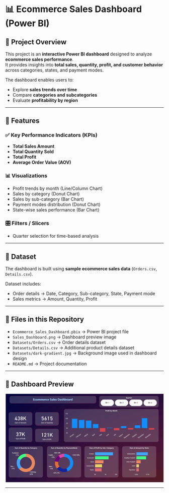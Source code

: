 # 📊 Ecommerce Sales Dashboard (Power BI)

## 🔹 Project Overview
This project is an **interactive Power BI dashboard** designed to analyze **ecommerce sales performance**.  
It provides insights into **total sales, quantity, profit, and customer behavior** across categories, states, and payment modes.  

The dashboard enables users to:  
- Explore **sales trends over time**  
- Compare **categories and subcategories**  
- Evaluate **profitability by region**  

---

## 🔹 Features

### ✅ Key Performance Indicators (KPIs)
- **Total Sales Amount**  
- **Total Quantity Sold**  
- **Total Profit**  
- **Average Order Value (AOV)**  

### 📊 Visualizations
- Profit trends by month (Line/Column Chart)  
- Sales by category (Donut Chart)  
- Sales by sub-category (Bar Chart)  
- Payment modes distribution (Donut Chart)  
- State-wise sales performance (Bar Chart)  

### 🎛 Filters / Slicers
- Quarter selection for time-based analysis  

---

## 🔹 Dataset
The dashboard is built using **sample ecommerce sales data** (`Orders.csv`, `Details.csv`).  

Dataset includes:  
- Order details → Date, Category, Sub-category, State, Payment mode  
- Sales metrics → Amount, Quantity, Profit  

---

## 🔹 Files in this Repository
- `Ecommerce_Sales_Dashboard.pbix` → Power BI project file  
- `Sales_Dashboard.png` → Dashboard preview image  
- `Datasets/Orders.csv` → Order details dataset  
- `Datasets/Details.csv` → Additional product details dataset  
- `Datasets/dark-gradient.jpg` → Background image used in dashboard design  
- `README.md` → Project documentation  

---

## 🔹 Dashboard Preview
![Dashboard Preview](Sales_Dashboard.png)

---
